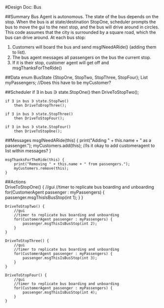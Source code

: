#Design Doc: Bus

##Summary
Bus Agent is autonomous. The state of the bus depends on the stop. When the bus is at state/destination StopOne, scheduler prompts the bus to move the gui to the next stop, and the bus will drive around in circles. This code assumes that the city is surrounded by a square road, which the bus can drive around. 
At each bus stop: 
1) Customers will board the bus and send msgINeedARide() (adding them to list).
2) The bus agent messages all passengers on the bus the current stop.
3) If it is their stop, customer agent will get off and msgThanksForTheRide()

##Data
	enum BusState {StopOne, StopTwo, StopThree, StopFour};
	List<CustomerAgent> myPassengers; //Does this have to be myCustomer?
			
##Scheduler
	if ∃ in bus ∋ state.StopOne()
		then DriveToStopTwo();
		
	if ∃ in bus ∋ state.StopTwo()
		then DriveToDropThree();
		
	if ∃ in bus ∋ state.StopThree()
		then DriveToStopFour();
		
	if ∃ in bus ∋ state.StopFour()
		then DriveToStopOne();

##Messages
	msgINeedARide(this) { 
		print("Adding " + this.name + " as a passenger.");
		myCustomers.add(this); //Is it okay to add customeragent to list within messages?
	}
	
	msgThanksForTheRide(this) {
		print("Removing " + this.name + " from passengers.");
		myCustomers.remove(this); 
	}

##Actions	
	DriveToStopOne() {
		//gui
		//timer to replicate bus boarding and unboarding
		for(CustomerAgent passenger : myPassengers) {
			passenger.msgThisIsBusStop(int 1);
		}
	}
	
	DriveToStopTwo() {
		//gui
		//timer to replicate bus boarding and unboarding
		for(CustomerAgent passenger : myPassengers) {
			passenger.msgThisIsBusStop(int 2);
		}
	}
	
	DriveToStopThree() {
		//gui
		//timer to replicate bus boarding and unboarding
		for(CustomerAgent passenger : myPassengers) {
			passenger.msgThisIsBusStop(int 3);
		}
	}
	
	DriveToStopFour() {
		//gui
		//timer to replicate bus boarding and unboarding
		for(CustomerAgent passenger : myPassengers) {
			passenger.msgThisIsBusStop(int 4);
		}
	}
	
	